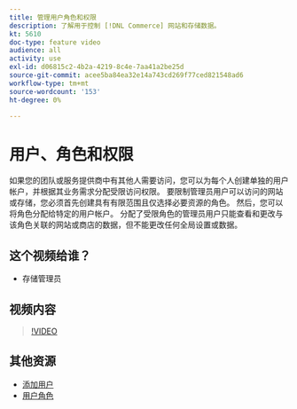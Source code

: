 ```yaml
---
title: 管理用户角色和权限
description: 了解用于控制 [!DNL Commerce] 网站和存储数据。
kt: 5610
doc-type: feature video
audience: all
activity: use
exl-id: d06815c2-4b2a-4219-8c4e-7aa41a2be25d
source-git-commit: acee5ba84ea32e14a743cd269f77ced821548ad6
workflow-type: tm+mt
source-wordcount: '153'
ht-degree: 0%

---
```


# 用户、角色和权限

如果您的团队或服务提供商中有其他人需要访问，您可以为每个人创建单独的用户帐户，并根据其业务需求分配受限访问权限。 要限制管理员用户可以访问的网站或存储，您必须首先创建具有有限范围且仅选择必要资源的角色。 然后，您可以将角色分配给特定的用户帐户。 分配了受限角色的管理员用户只能查看和更改与该角色关联的网站或商店的数据，但不能更改任何全局设置或数据。

## 这个视频给谁？

- 存储管理员

## 视频内容

>[!VIDEO](https://video.tv.adobe.com/v/343654?quality=12&learn=on)

## 其他资源

- [添加用户](https://docs.magento.com/user-guide/system/permissions-users-all.html)
- [用户角色](https://docs.magento.com/user-guide/system/permissions-user-roles.html)
